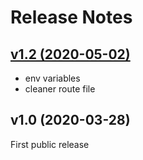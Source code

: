 # Release Notes

## [v1.2 (2020-05-02)](https://github.com/OneSheep/skateboard/compare/v1.1...v1.2)

-   env variables
-   cleaner route file

## v1.0 (2020-03-28)

First public release
